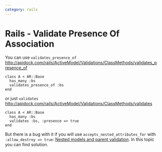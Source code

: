 ```yaml
---
category: rails
---
```

# Rails - Validate Presence Of Association

You can use `validates_presence_of` http://apidock.com/rails/ActiveModel/Validations/ClassMethods/validates_presence_of
```
class A < AR::Base
  has_many :bs
  validates_presence_of :bs
end
```
or just `validates` http://apidock.com/rails/ActiveModel/Validations/ClassMethods/validates

```
class A < AR::Base
  has_many :bs
  validates :bs, :presence => true
end
```

But there is a bug with it if you will use `accepts_nested_attributes_for` with `:allow_destroy => true`: [Nested models and parent validation](http://stackoverflow.com/questions/5144527/nested-models-and-parent-validation). In this topic you can find solution.
